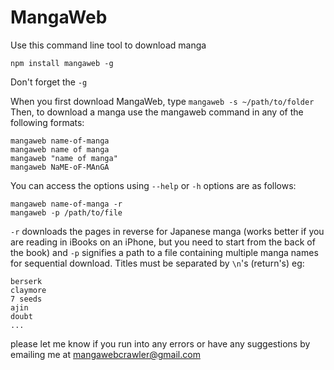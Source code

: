 # MangaWeb

 Use this command line tool to download manga
 
    npm install mangaweb -g

Don't forget the `-g`

When you first download MangaWeb, type `mangaweb -s ~/path/to/folder`
Then, to download a manga use the mangaweb command in any of the following formats:

    mangaweb name-of-manga
    mangaweb name of manga
    mangaweb "name of manga"
    mangaweb NaME-oF-MAnGA

You can access the options using `--help` or `-h` options are as follows:

	mangaweb name-of-manga -r
	mangaweb -p /path/to/file

`-r` downloads the pages in reverse for Japanese manga (works better if you are reading in iBooks on an iPhone, but you need to start from the back of the book) and `-p` signifies a path to a file containing multiple manga names for sequential download. Titles must be separated by `\n`'s (return's) eg:

	berserk
	claymore
	7 seeds
	ajin
	doubt
	...


please let me know if you run into any errors or have any suggestions by emailing me at mangawebcrawler@gmail.com